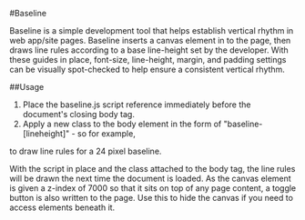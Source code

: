 #Baseline

Baseline is a simple development tool that helps establish vertical rhythm in web app/site pages. Baseline
inserts a canvas element in to the page, then draws line rules according to a base line-height set by the developer.
With these guides in place, font-size, line-height, margin, and padding settings can be visually spot-checked to help
ensure a consistent vertical rhythm.

##Usage

1. Place the baseline.js script reference immediately before the document's closing body tag.
2. Apply a new class to the body element in the form of "baseline-[lineheight]" - so for example,
<body class="baseline-24"> to draw line rules for a 24 pixel baseline.

With the script in place and the class attached to the body tag, the line rules will be drawn the next time the document
is loaded. As the canvas element is given a z-index of 7000 so that it sits on top of any page content, a toggle button
is also written to the page. Use this to hide the canvas if you need to access elements beneath it.